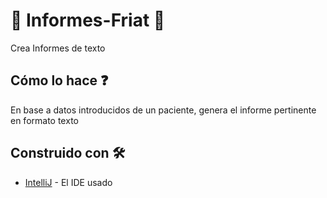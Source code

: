 # :page_with_curl: Informes-Friat :page_with_curl:
Crea Informes de texto 

## Cómo lo hace :question:
En base a datos introducidos de un paciente, genera el informe pertinente
en formato texto

## Construido con 🛠️
* [IntelliJ](https://www.jetbrains.com/es-es/idea/) - El IDE usado
